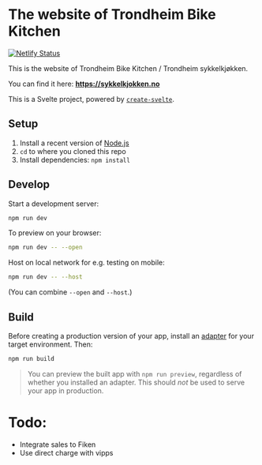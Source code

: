 # The website of Trondheim Bike Kitchen
[![Netlify Status](https://api.netlify.com/api/v1/badges/ae31624e-c928-4f86-83db-15728b188e15/deploy-status)](https://app.netlify.com/sites/hardcore-panini-a7e5bc/deploys)

This is the website of Trondheim Bike Kitchen / Trondheim sykkelkjøkken.

You can find it here: **https://sykkelkjokken.no**

This is a Svelte project, powered by [`create-svelte`](https://github.com/sveltejs/kit/tree/master/packages/create-svelte).

## Setup

1. Install a recent version of [Node.js](https://nodejs.org/en)
1. `cd` to where you cloned this repo
1. Install dependencies: `npm install`

## Develop

Start a development server:

```sh
npm run dev
```

To preview on your browser:

```sh
npm run dev -- --open
```

Host on local network for e.g. testing on mobile:

```sh
npm run dev -- --host
```

(You can combine `--open` and `--host`.)

## Build

Before creating a production version of your app, install an [adapter](https://kit.svelte.dev/docs#adapters) for your target environment. Then:

```bash
npm run build
```

> You can preview the built app with `npm run preview`, regardless of whether you installed an adapter. This should _not_ be used to serve your app in production.


# Todo:
* Integrate sales to Fiken
* Use direct charge with vipps

